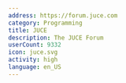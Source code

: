 ```yaml
---
address: https://forum.juce.com
category: Programming
title: JUCE
description: The JUCE Forum
userCount: 9332
icon: juce.svg
activity: high
language: en_US
---
```

